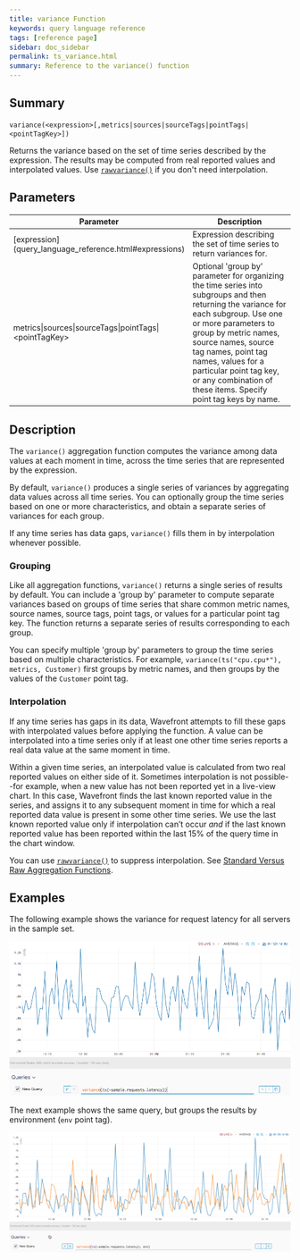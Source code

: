 ```yaml
---
title: variance Function
keywords: query language reference
tags: [reference page]
sidebar: doc_sidebar
permalink: ts_variance.html
summary: Reference to the variance() function
---
```

## Summary
```
variance(<expression>[,metrics|sources|sourceTags|pointTags|<pointTagKey>])
```
Returns the variance based on the set of time series described by the expression. 
The results may be computed from real reported values and interpolated values. 
Use [`rawvariance()`](ts_rawvariance.html) if you don't need interpolation.

## Parameters
<table>
<tbody>
<thead>
<tr><th width="30%">Parameter</th><th width="70%">Description</th></tr>
</thead>
<tr>
<td markdown="span"> [expression](query_language_reference.html#expressions)</td>
<td>Expression describing the set of time series to return variances for. </td></tr>
<tr>
<td>metrics&vert;sources&vert;sourceTags&vert;pointTags&vert;&lt;pointTagKey&gt;</td>
<td>Optional 'group by' parameter for organizing the time series into subgroups and then returning the variance for each subgroup.
Use one or more parameters to group by metric names, source names, source tag names, point tag names, values for a particular point tag key, or any combination of these items. Specify point tag keys by name.</td>
</tr>
</tbody>
</table>

## Description

The `variance()` aggregation function computes the variance among data values at each moment in time, across the time series that are represented by the expression.  

By default, `variance()` produces a single series of variances by aggregating data values across all time series. You can optionally group the time series based on one or more characteristics, and obtain a separate series of variances for each group.

If any time series has data gaps, `variance()` fills them in by interpolation whenever possible. 

### Grouping

Like all aggregation functions, `variance()` returns a single series of results by default.  You can include a 'group by' parameter to compute separate variances based on groups of time series that share common metric names, source names, source tags, point tags, or values for a particular point tag key. 
The function returns a separate series of results corresponding to each group.

You can specify multiple 'group by' parameters to group the time series based on multiple characteristics. For example, `variance(ts("cpu.cpu*"), metrics, Customer)` first groups by metric names, and then groups by the values of the `Customer` point tag.

### Interpolation

If any time series has gaps in its data, Wavefront attempts to fill these gaps with interpolated values before applying the function. 
A value can be interpolated into a time series only if at least one other time series reports a real data value at the same moment in time.

Within a given time series, an interpolated value is calculated from two real reported values on either side of it. 
Sometimes interpolation is not possible--for example, when a new value has not been reported yet in a live-view chart. 
In this case, Wavefront finds the last known reported value in the series, and assigns it to any subsequent moment in time for which a real reported data value is present in some other time series. We use the last known reported value only if interpolation can’t occur _and_ if the last known reported value has been reported within the last 15% of the query time in the chart window.

You can use [`rawvariance()`](ts_rawvariance.html) to suppress interpolation.  See [Standard Versus Raw Aggregation Functions](query_language_aggregate_functions.html).


## Examples

The following example shows the variance for request latency for all servers in the sample set.

![ts variance](images/ts_variance.png)

The next example shows the same query, but groups the results by environment (`env` point tag).

![ts variance grouped](images/ts_variance_grouped.png)
